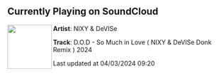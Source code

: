 ## Currently Playing on SoundCloud

[<img align="left" width="100" src="https://i1.sndcdn.com/artworks-F707Oga1CKkSWOba-YXxvBQ-t500x500.jpg">](https://soundcloud.com/dev1se/dod-so-much-in-love-nixy-devise-donk-remix-2024)

**Artist**: NIXY & DeVISe 

**Track**: D.O.D - So Much in Love ( NIXY & DeVISe Donk Remix ) 2024

Last updated at 04/03/2024 09:20
